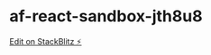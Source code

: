 # af-react-sandbox-jth8u8

[Edit on StackBlitz ⚡️](https://stackblitz.com/edit/af-react-sandbox-jth8u8)